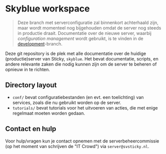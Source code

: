 # Skyblue workspace

> Deze branch met serverconfiguratie zal binnenkort achterhaald zijn, maar wordt momenteel nog bijgehouden omdat de server nog steeds in productie draait. Documentatie over de nieuwe server, waarbij _configuration management_ wordt gebruikt, is te vinden in de [development](../../tree/development)-branch.

Deze git repository is de plek met alle documentatie over de huidige (productie)server van Sticky, `skyblue`. Het bevat documentatie, scripts, en andere relevante zaken die nodig kunnen zijn om de server te beheren of opnieuw in te richten.

## Directory layout

 - `conf/` bevat configuratiebestanden (en evt. een toelichting) van services, zoals die nu gebruikt worden op de server.
 - `tutorials/` bevat tutorials voor het uitvoeren van acties, die met enige regelmaat moeten worden gedaan.

## Contact en hulp

Voor hulp/vragen kun je contact opnemen met de serverbeheercommissie (op het
moment van schrijven de "IT Crowd") via `server@svsticky.nl`.
